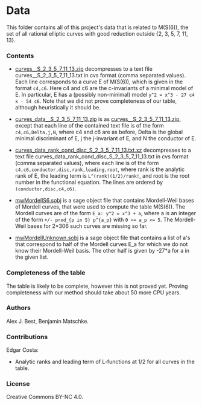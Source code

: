 # Data

This folder contains all of this project's data that is related to M(S(6)), the set of all rational elliptic curves with good reduction outside {2, 3, 5, 7, 11, 13}.

### Contents

 - [curves__S_2_3_5_7_11_13.zip](curves__S_2_3_5_7_11_13.zip) decompresses to a text file curves__S_2_3_5_7_11_13.txt in cvs format (comma separated values). 
   Each line corresponds to a curve E of M(S(6)), which is given in the format `c4,c6`.
   Here c4 and c6 are the c-invariants of a minimal model of E. 
   In particular, E has a (possibly non-minimal) model `y^2 = x^3 - 27 c4 x - 54 c6`.
   Note that we did not prove completeness of our table, although heuristically it should be.
 
 - [curves_data__S_2_3_5_7_11_13.zip](curves_data__S_2_3_5_7_11_13.zip) is as [curves__S_2_3_5_7_11_13.zip](curves__S_2_3_5_7_11_13.zip), except that each line of the contained text file is of the form `c4,c6,Delta,j,N`, where c4 and c6 are as before, Delta is the global minimal discriminant of E, j the j-invariant of E, and N the conductor of E. 

 - [curves_data_rank_cond_disc_S_2_3_5_7_11_13.txt.xz](curves_data_rank_cond_disc_S_2_3_5_7_11_13.txt.xz) decompresses to a text file curves_data_rank_cond_disc_S_2_3_5_7_11_13.txt in cvs format (comma separated values), where each line is of the form `c4,c6,conductor,disc,rank,leading,root`, where rank is the analytic rank of E, the leading term is `L^(rank)(1/2)/rank!`, and root is the root number in the functional equation. The lines are ordered by `(conductor,disc,c4,c6)`.

 - [mwMordellS6.sobj](mwMordellS6.sobj) is a sage object file that contains Mordell-Weil bases of Mordell curves, that were used to compute the table M(S(6)).
   The Mordell curves are of the form `E_a: y^2 = x^3 + a`, where a is an integer of the form `+/- prod_{p in S} p^{a_p}` with `0 <= a_p <= 5`.
   The Mordell-Weil bases for 2*306 such curves are missing so far.
 
 - [mwMordellUnknown.sobj](mwMordellUnknown.sobj) is a sage object file that contains a list of a's that correspond to half of the Mordell curves E_a for which we do not know their Mordell-Weil basis.
   The other half is given by -27*a for a in the given list.

### Completeness of the table

The table is likely to be complete, however this is not proved yet.
Proving completeness with our method should take about 50 more CPU years.

### Authors

Alex J. Best, Benjamin Matschke.

### Contributions

Edgar Costa: 
 - Analytic ranks and leading term of L-functions at 1/2 for all curves in the table.

### License

Creative Commons BY-NC 4.0.
